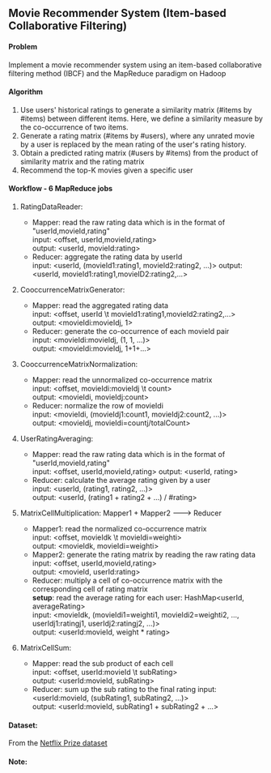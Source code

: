 ##  Movie Recommender System (Item-based Collaborative Filtering)

#### Problem
Implement a movie recommender system using an item-based collaborative filtering method (IBCF) and the MapReduce paradigm on Hadoop


#### Algorithm
1. Use users' historical ratings to generate a similarity matrix (#items by #items) between different items. Here, we define a similarity measure by the co-occurrence of two items.
2. Generate a rating matrix (#items by #users), where any unrated movie by a user is replaced by the mean rating of the user's rating history.
3. Obtain a predicted rating matrix (#users by #items) from the product of similarity matrix and the rating matrix
4. Recommend the top-K movies given a specific user


#### Workflow - 6 MapReduce jobs
1. RatingDataReader: 
    - Mapper: read the raw rating data which is in the format of "userId,movieId,rating"  
        input: <offset, userId,movieId,rating>  
        output: <userId, movieId:rating>  
    - Reducer: aggregate the rating data by userId  
        input: <userId, (movieId1:rating1, movieId2:rating2, ...)>
        output: <userId, movieId1:rating1,movieID2:rating2,...>  

2. CooccurrenceMatrixGenerator: 
    - Mapper: read the aggregated rating data  
        input: <offset, userId \t movieId1:rating1,movieId2:rating2,...>  
        output: <movieIdi:movieIdj, 1>  
    - Reducer: generate the co-occurrence of each movieId pair  
        input: <movieIdi:movieIdj, (1, 1, ...)>  
        output: <movieIdi:movieIdj, 1+1+...>  
        
3. CooccurrenceMatrixNormalization:
    - Mapper: read the unnormalized co-occurrence matrix  
        input: <offset, movieIdi:movieIdj \t count>  
        output: <movieIdi, movieIdj:count>  
    - Reducer: normalize the row of movieIdi  
        input: <movieIdi, (movieIdj1:count1, movieIdj2:count2, ...)>  
        output: <movieIdj, movieIdi=countj/totalCount>  

4. UserRatingAveraging:  
    - Mapper: read the raw rating data which is in the format of "userId,movieId,rating"  
        input: <offset, userId,movieId,rating>
        output: <userId, rating>
    - Reducer: calculate the average rating given by a user  
        input: <userId, (rating1, rating2, ...)>  
        output: <userId, (rating1 + rating2 + ...) / #rating>

5. MatrixCellMultiplication: Mapper1 + Mapper2 ---> Reducer  
    - Mapper1: read the normalized co-occurrence matrix  
        input: <offset, movieIdk \t movieIdi=weighti>  
        output: <movieIdk, movieIdi=weighti>  
    - Mapper2: generate the rating matrix by reading the raw rating data
        input: <offset, userId,movieId,rating>  
        output: <movieId, userId:rating>   
    - Reducer: multiply a cell of co-occurrence matrix with the corresponding cell of rating matrix  
        **setup**: read the average rating for each user: HashMap<userId, averageRating>  
        input: <movieIdk, (movieIdi1=weighti1, movieIdi2=weighti2, ..., userIdj1:ratingj1, userIdj2:ratingj2, ...)>  
        output: <userId:movieId, weight * rating>  
    
6. MatrixCellSum: 
    - Mapper: read the sub product of each cell  
        input: <offset, userId:movieId \t subRating>    
        output: <userId:movieId, subRating>  
    - Reducer: sum up the sub rating to the final rating
        input: <userId:movieId, (subRating1, subRating2, ...)>  
        output: <userId:movieId, subRating1 + subRating2 + ...>  
        


#### Dataset:
From the [Netflix Prize dataset](https://www.kaggle.com/netflix-inc/netflix-prize-data)

#### Note:
